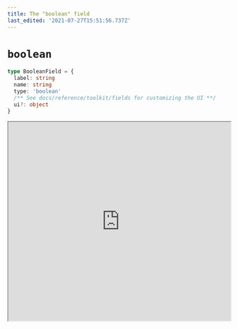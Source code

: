 ```yaml
---
title: The "boolean" field
last_edited: '2021-07-27T15:51:56.737Z'
---
```


# `boolean`

```ts
type BooleanField = {
  label: string
  name: string
  type: 'boolean'
  /** See docs/reference/toolkit/fields for customizing the UI **/
  ui?: object
}
```

<iframe width="100%" height="450px" src="https://tina-playground.vercel.app/boolean" />
